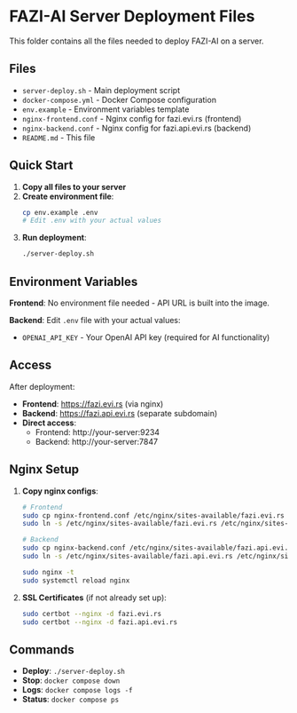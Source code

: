 # FAZI-AI Server Deployment Files

This folder contains all the files needed to deploy FAZI-AI on a server.

## Files

- `server-deploy.sh` - Main deployment script
- `docker-compose.yml` - Docker Compose configuration
- `env.example` - Environment variables template
- `nginx-frontend.conf` - Nginx config for fazi.evi.rs (frontend)
- `nginx-backend.conf` - Nginx config for fazi.api.evi.rs (backend)
- `README.md` - This file

## Quick Start

1. **Copy all files to your server**
2. **Create environment file**:
   ```bash
   cp env.example .env
   # Edit .env with your actual values
   ```
3. **Run deployment**:
   ```bash
   ./server-deploy.sh
   ```

## Environment Variables

**Frontend**: No environment file needed - API URL is built into the image.

**Backend**: Edit `.env` file with your actual values:

- `OPENAI_API_KEY` - Your OpenAI API key (required for AI functionality)

## Access

After deployment:
- **Frontend**: https://fazi.evi.rs (via nginx)
- **Backend**: https://fazi.api.evi.rs (separate subdomain)
- **Direct access**: 
  - Frontend: http://your-server:9234
  - Backend: http://your-server:7847

## Nginx Setup

1. **Copy nginx configs**:
   ```bash
   # Frontend
   sudo cp nginx-frontend.conf /etc/nginx/sites-available/fazi.evi.rs
   sudo ln -s /etc/nginx/sites-available/fazi.evi.rs /etc/nginx/sites-enabled/
   
   # Backend
   sudo cp nginx-backend.conf /etc/nginx/sites-available/fazi.api.evi.rs
   sudo ln -s /etc/nginx/sites-available/fazi.api.evi.rs /etc/nginx/sites-enabled/
   
   sudo nginx -t
   sudo systemctl reload nginx
   ```

2. **SSL Certificates** (if not already set up):
   ```bash
   sudo certbot --nginx -d fazi.evi.rs
   sudo certbot --nginx -d fazi.api.evi.rs
   ```

## Commands

- **Deploy**: `./server-deploy.sh`
- **Stop**: `docker compose down`
- **Logs**: `docker compose logs -f`
- **Status**: `docker compose ps`
